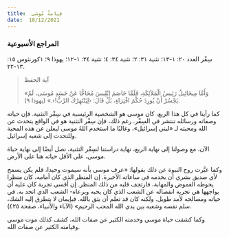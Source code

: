 ```yaml
---
title:  قِيامةُ مُوسَى
date:  18/12/2021
---
```


### المراجع الأسبوعية
سِفْر العدد ٢٠: ١-١٣؛ تثنية ٣١: ٢؛ تثنية ٣٤: ٤؛ تثنية ٣٤: ١-١٢؛ يهوذا ٩؛ ١كورنثوس ١٥: ١٣-٢٢.

> <p>آية الحفظ</p>
> «وَأَمَّا مِيخَائِيلُ رَئِيسُ الْمَلاَئِكَةِ، فَلَمَّا خَاصَمَ إِبْلِيسَ مُحَاجًّا عَنْ جَسَدِ مُوسَى، لَمْ يَجْسُرْ أَنْ يُورِدَ حُكْمَ افْتِرَاءٍ، بَلْ قَالَ: ‹لِيَنْتَهِرْكَ الرَّبُّ!›.» (يهوذا ٩).

كما رأينا في كل هذا الربع، كان موسى هو الشخصية الرئيسية في سِفْر التثنية.  فإن حياته وصفاته ورسائله تنتشر في السِفْر.  رغم ذلك، فإن سِفْر التثنية هو في الواقع يتحدث عن الله ومحبته لـ «لبني إسرائيل»، وغالبًا ما استخدم اللهُ موسى ليعلن عن هذه المحبة وللتحدث إلى شعبه إسرائيل.

الآن، مع وصولنا إلى نهاية الربع، نهاية دراستنا لسِفْر التثنية، نصل أيضًا إلى نهاية حياة موسى، على الأقل حياته هنا على الأرض.

وكما عبَّرت روح النبوة عن ذلك بقولها: «عرف موسى بأنه سيموت وحيدا، فلم يكن يسمح لأي صديق بشري أن يخدمه في ساعاته الأخيرة. إن المنظر الذي كان أمامه، كان منظرا يحوطه الغموض والمهابة، فارتجف قلبه من ذلك المنظر. إن أقسى تجربة كان عليه أن يواجهها هي تجربة انفصاله عن الشعب الذي كان يحبه ويرعاه- الشعب الذي اتحد به. في حياته ومصالحه لأمد طويل. ولكنه كان قد تعلم أن يثق بالله. فبإيمان لا يتطرق إليه الشك، سلم نفسه وشعبه بين يدي الله المحب الرحيم» (الآباء والأنبياء، صفحة ٤٢٥).

وكما كشفت حياة موسى وخدمته الكثير عن صفات الله، كشف كذلك موت موسى وقيامته الكثير عن صفات الله.